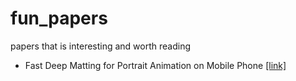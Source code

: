# fun_papers
papers that is interesting and worth reading
* Fast Deep Matting for Portrait Animation on Mobile Phone [[link]](https://arxiv.org/pdf/1707.08289.pdf)
